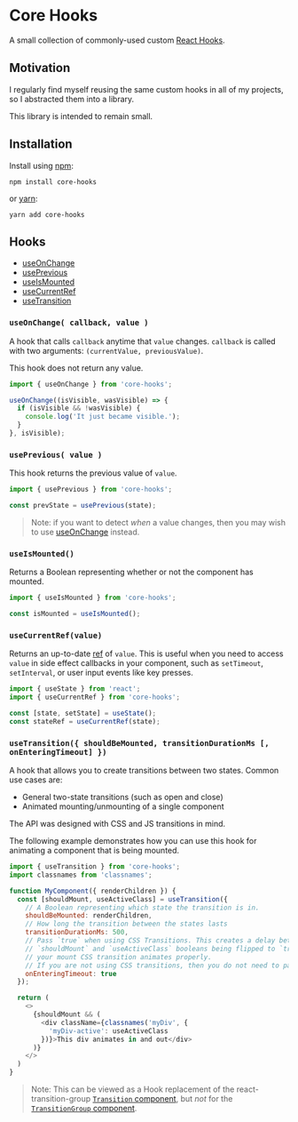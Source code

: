 # Core Hooks

A small collection of commonly-used custom [React Hooks](https://reactjs.org/docs/hooks-intro.html).

## Motivation

I regularly find myself reusing the same custom hooks in all of my projects, so I abstracted them into a library.

This library is intended to remain small.

## Installation

Install using [npm](https://www.npmjs.com):

```
npm install core-hooks
```

or [yarn](https://yarnpkg.com/):

```
yarn add core-hooks
```

## Hooks

- [useOnChange](#use-on-change)
- [usePrevious](#use-previous)
- [useIsMounted](#use-is-mounted)
- [useCurrentRef](#use-current-ref)
- [useTransition](#use-transition)

### `useOnChange( callback, value )`

A hook that calls `callback` anytime that `value` changes. `callback` is
called with two arguments: `(currentValue, previousValue)`.

This hook does not return any value.

```js
import { useOnChange } from 'core-hooks';

useOnChange((isVisible, wasVisible) => {
  if (isVisible && !wasVisible) {
    console.log('It just became visible.');
  }
}, isVisible);
```

### `usePrevious( value )`

This hook returns the previous value of `value`.

```js
import { usePrevious } from 'core-hooks';

const prevState = usePrevious(state);
```

> Note: if you want to detect _when_ a value changes, then you may wish to use
> [useOnChange](#use-on-change) instead.

### `useIsMounted()`

Returns a Boolean representing whether or not the component has mounted.

```js
import { useIsMounted } from 'core-hooks';

const isMounted = useIsMounted();
```

### `useCurrentRef(value)`

Returns an up-to-date [ref](https://reactjs.org/docs/hooks-reference.html#useref) of `value`. This
is useful when you need to access `value` in side effect callbacks in your component, such as
`setTimeout`, `setInterval`, or user input events like key presses.

```js
import { useState } from 'react';
import { useCurrentRef } from 'core-hooks';

const [state, setState] = useState();
const stateRef = useCurrentRef(state);
```

### `useTransition({ shouldBeMounted, transitionDurationMs [, onEnteringTimeout] })`

A hook that allows you to create transitions between two states. Common use cases are:

- General two-state transitions (such as open and close)
- Animated mounting/unmounting of a single component

The API was designed with CSS and JS transitions in mind.

The following example demonstrates how you can use this hook for animating a component that
is being mounted.

```js
import { useTransition } from 'core-hooks';
import classnames from 'classnames';

function MyComponent({ renderChildren }) {
  const [shouldMount, useActiveClass] = useTransition({
    // A Boolean representing which state the transition is in.
    shouldBeMounted: renderChildren,
    // How long the transition between the states lasts
    transitionDurationMs: 500,
    // Pass `true` when using CSS Transitions. This creates a delay between the
    // `shouldMount` and `useActiveClass` booleans being flipped to `true`, so that
    // your mount CSS transition animates properly.
    // If you are not using CSS transitions, then you do not need to pass this option.
    onEnteringTimeout: true
  });

  return (
    <>
      {shouldMount && (
        <div className={classnames('myDiv', {
          'myDiv-active': useActiveClass
        })}>This div animates in and out</div>
      )}
    </>
  )
}
```

> Note: This can be viewed as a Hook replacement of the react-transition-group
> [`Transition` component](https://reactcommunity.org/react-transition-group/transition),
> but _not_ for the [`TransitionGroup` component](https://reactcommunity.org/react-transition-group/transition-group).